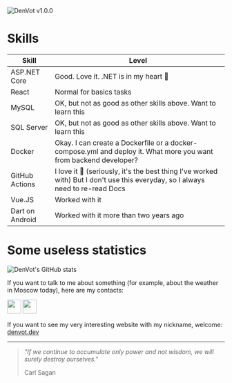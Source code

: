 ![DenVot v1.0.0](https://user-images.githubusercontent.com/69825463/224510957-db0fb460-acbf-4267-b93c-219bd2ef0a07.png)

# Skills

|Skill | Level|
|------|------|
ASP.NET Core | Good. Love it. .NET is in my heart 🧡
React | Normal for basics tasks
MySQL | OK, but not as good as other skills above. Want to learn this
SQL Server | OK, but not as good as other skills above. Want to learn this
Docker | Okay. I can create a Dockerfile or a docker-compose.yml and deploy it. What more you want from backend developer?
GitHub Actions | I love it 🧡 (seriously, it's the best thing I've worked with) But I don't use this everyday, so I always need to re-read Docs
Vue.JS | Worked with it
Dart on Android | Worked with it more than two years ago

# Some useless statistics

![DenVot's GitHub stats](https://github-readme-stats.vercel.app/api?username=denvot&show_icons=true&theme=dark)

If you want to talk to me about something (for example, about the weather in Moscow today), here are my contacts:

<a href="https://t.me/denvot"><img width=32 src="https://user-images.githubusercontent.com/69825463/224511973-e6e98ad3-dda0-4fdc-9931-849cc908f646.svg"/></a>
<a href="mailto:denis@denvot.dev"><img width=32 src="https://user-images.githubusercontent.com/69825463/224512001-7141442f-4cbb-4b22-8d74-f84748a6148a.svg"/></a>

If you want to see my very interesting website with my nickname, welcome: [denvot.dev](https://denvot.dev)

---
> *"If we continue to accumulate only power and not wisdom, we will surely destroy ourselves."*
>
> Carl Sagan
